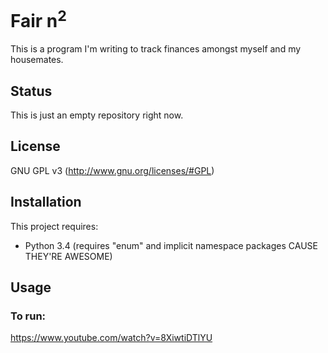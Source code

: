 # Fair n<sup>2</sup>
This is a program I'm writing to track finances amongst myself and my housemates.

## Status
This is just an empty repository right now.

## License
GNU GPL v3 (http://www.gnu.org/licenses/#GPL)

## Installation
This project requires:
 - Python 3.4 (requires "enum" and implicit namespace packages CAUSE THEY'RE AWESOME)

## Usage

### To run:
https://www.youtube.com/watch?v=8XiwtiDTlYU
